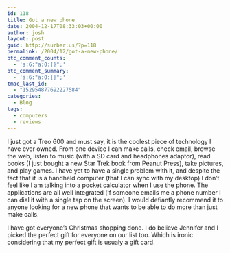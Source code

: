 ```yaml
---
id: 118
title: Got a new phone
date: 2004-12-17T08:33:03+00:00
author: josh
layout: post
guid: http://surber.us/?p=118
permalink: /2004/12/got-a-new-phone/
btc_comment_counts:
  - 's:6:"a:0:{}";'
btc_comment_summary:
  - 's:6:"a:0:{}";'
tmac_last_id:
  - "152954877692227584"
categories:
  - Blog
tags:
  - computers
  - reviews
---
```

I just got a Treo 600 and must say, it is the coolest piece of technology I have ever owned. From one device I can make calls, check email, browse the web, listen to music (with a SD card and headphones adaptor), read books (I just bought a new Star Trek book from Peanut Press), take pictures, and play games. I have yet to have a single problem with it, and despite the fact that it is a handheld computer (that I can sync with my desktop) I don’t feel like I am talking into a pocket calculator when I use the phone. The applications are all well integrated (if someone emails me a phone number I can dial it with a single tap on the screen). I would defiantly recommend it to anyone looking for a new phone that wants to be able to do more than just make calls.

I have got everyone’s Christmas shopping done. I do believe Jennifer and I picked the perfect gift for everyone on our list too. Which is ironic considering that my perfect gift is usualy a gift card.